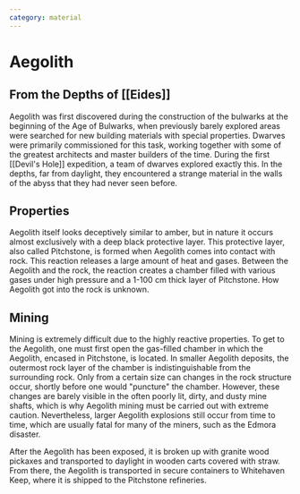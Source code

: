 ```yaml
---
category: material
---
```


# Aegolith

## From the Depths of [[Eides]]

Aegolith was first discovered during the construction of the bulwarks at the beginning of the Age of Bulwarks, when previously barely explored areas were searched for new building materials with special properties. Dwarves were primarily commissioned for this task, working together with some of the greatest architects and master builders of the time. During the first [[Devil's Hole]] expedition, a team of dwarves explored exactly this. In the depths, far from daylight, they encountered a strange material in the walls of the abyss that they had never seen before.

## Properties

Aegolith itself looks deceptively similar to amber, but in nature it occurs almost exclusively with a deep black protective layer.
This protective layer, also called Pitchstone, is formed when Aegolith comes into contact with rock. This reaction releases a large amount of heat and gases. Between the Aegolith and the rock, the reaction creates a chamber filled with various gases under high pressure and a 1-100 cm thick layer of Pitchstone. How Aegolith got into the rock is unknown.

## Mining
Mining is extremely difficult due to the highly reactive properties. To get to the Aegolith, one must first open the gas-filled chamber in which the Aegolith, encased in Pitchstone, is located. In smaller Aegolith deposits, the outermost rock layer of the chamber is indistinguishable from the surrounding rock. Only from a certain size can changes in the rock structure occur, shortly before one would "puncture" the chamber. However, these changes are barely visible in the often poorly lit, dirty, and dusty mine shafts, which is why Aegolith mining must be carried out with extreme caution. Nevertheless, larger Aegolith explosions still occur from time to time, which are usually fatal for many of the miners, such as the Edmora disaster.

After the Aegolith has been exposed, it is broken up with granite wood pickaxes and transported to daylight in wooden carts covered with straw. From there, the Aegolith is transported in secure containers to Whitehaven Keep, where it is shipped to the Pitchstone refineries.